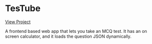 # TesTube

[View Project](https://sarthakagarwal22.github.io/TesTube/Test%20List.html)

A frontend based web app that lets you take an MCQ test. It has an on screen calculator, and it loads the question JSON dynamically.
